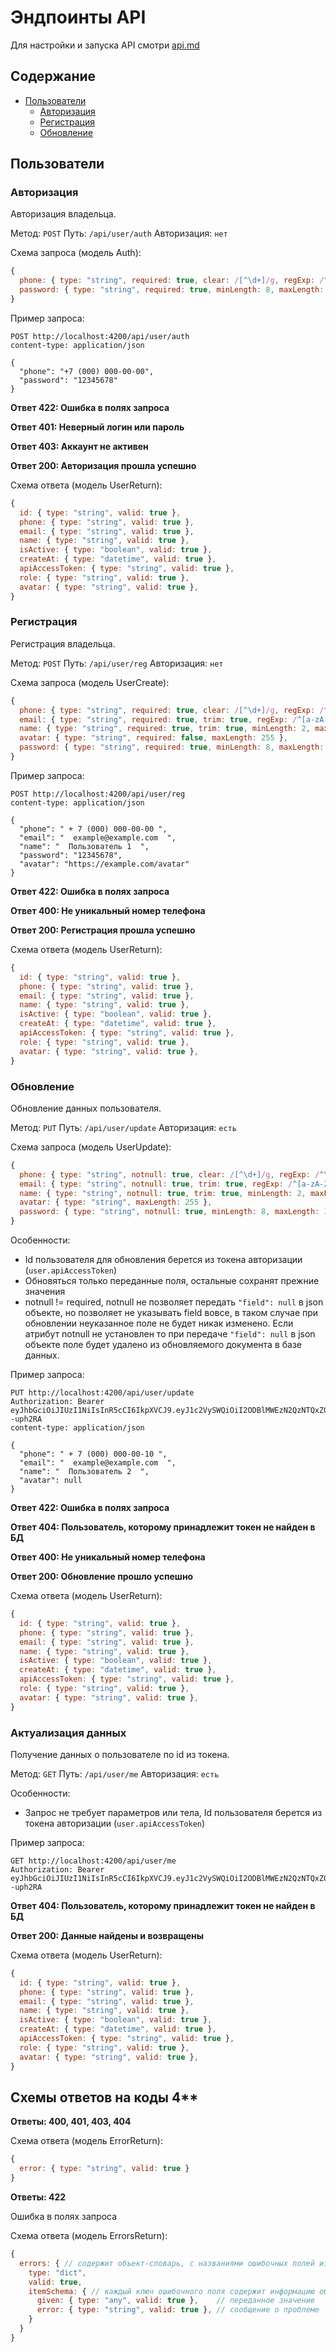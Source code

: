 # Эндпоинты API

Для настройки и запуска API смотри [api.md](api.md)

## Содержание

- [Пользователи](#пользователи)
  - [Авторизация](#авторизация)
  - [Регистрация](#регистрация)
  - [Обновление](#обновление)

## Пользователи

### Авторизация

Авторизация владельца.

Метод: `POST` Путь: `/api/user/auth` Авторизация: `нет`

Схема запроса (модель Auth):
```js
{
  phone: { type: "string", required: true, clear: /[^\d+]/g, regExp: /^\+\d{10,15}$/ },
  password: { type: "string", required: true, minLength: 8, maxLength: 100 },
}
```

Пример запроса:
```http
POST http://localhost:4200/api/user/auth
content-type: application/json

{
  "phone": "+7 (000) 000-00-00",
  "password": "12345678"
}
```

**Ответ 422: Ошибка в полях запроса**

**Ответ 401: Неверный логин или пароль**

**Ответ 403: Аккаунт не активен**

**Ответ 200: Авторизация прошла успешно**

Схема ответа (модель UserReturn):
```js
{
  id: { type: "string", valid: true },
  phone: { type: "string", valid: true },
  email: { type: "string", valid: true },
  name: { type: "string", valid: true },
  isActive: { type: "boolean", valid: true },
  createAt: { type: "datetime", valid: true },
  apiAccessToken: { type: "string", valid: true },
  role: { type: "string", valid: true },
  avatar: { type: "string", valid: true },
}
```

### Регистрация

Регистрация владельца.

Метод: `POST` Путь: `/api/user/reg` Авторизация: `нет`

Схема запроса (модель UserCreate):
```js
{
  phone: { type: "string", required: true, clear: /[^\d+]/g, regExp: /^\+\d{10,15}$/ },
  email: { type: "string", required: true, trim: true, regExp: /^[a-zA-Z0-9.!#$%&'*+/=?^_`{|}~-]+@[a-zA-Z0-9](?:[a-zA-Z0-9-]{0,61}[a-zA-Z0-9])?(?:\.[a-zA-Z0-9](?:[a-zA-Z0-9-]{0,61}[a-zA-Z0-9])?)*$/ },
  name: { type: "string", required: true, trim: true, minLength: 2, maxLength: 50 },
  avatar: { type: "string", required: false, maxLength: 255 },
  password: { type: "string", required: true, minLength: 8, maxLength: 100 },
}
```

Пример запроса:
```http
POST http://localhost:4200/api/user/reg
content-type: application/json

{
  "phone": " + 7 (000) 000-00-00 ",
  "email": "  example@example.com  ",
  "name": "  Пользователь 1  ",
  "password": "12345678",
  "avatar": "https://example.com/avatar"
}
```

**Ответ 422: Ошибка в полях запроса**

**Ответ 400: Не уникальный номер телефона**

**Ответ 200: Регистрация прошла успешно**

Схема ответа (модель UserReturn):
```js
{
  id: { type: "string", valid: true },
  phone: { type: "string", valid: true },
  email: { type: "string", valid: true },
  name: { type: "string", valid: true },
  isActive: { type: "boolean", valid: true },
  createAt: { type: "datetime", valid: true },
  apiAccessToken: { type: "string", valid: true },
  role: { type: "string", valid: true },
  avatar: { type: "string", valid: true },
}
```

### Обновление

Обновление данных пользователя.

Метод: `PUT` Путь: `/api/user/update` Авторизация: `есть`

Схема запроса (модель UserUpdate):
```js
{
  phone: { type: "string", notnull: true, clear: /[^\d+]/g, regExp: /^\+\d{10,15}$/ },
  email: { type: "string", notnull: true, trim: true, regExp: /^[a-zA-Z0-9.!#$%&'*+/=?^_`{|}~-]+@[a-zA-Z0-9](?:[a-zA-Z0-9-]{0,61}[a-zA-Z0-9])?(?:\.[a-zA-Z0-9](?:[a-zA-Z0-9-]{0,61}[a-zA-Z0-9])?)*$/ },
  name: { type: "string", notnull: true, trim: true, minLength: 2, maxLength: 50 },
  avatar: { type: "string", maxLength: 255 },
  password: { type: "string", notnull: true, minLength: 8, maxLength: 100 },
}
```

Особенности:
- Id пользователя для обновления берется из токена авторизации (`user.apiAccessToken`)
- Обновяться только переданные поля, остальные сохранят прежние значения
- notnull != required, notnull не позволяет передать `"field": null` в json объекте, но позволяет не указывать field вовсе, в таком случае при обновлении неуказанное поле не будет никак изменено. Если атрибут notnull не установлен то при передаче `"field": null` в json объекте поле будет удалено из обновляемого документа в базе данных.

Пример запроса:
```http
PUT http://localhost:4200/api/user/update
Authorization: Bearer eyJhbGciOiJIUzI1NiIsInR5cCI6IkpXVCJ9.eyJ1c2VySWQiOiI2ODBlMWEzN2QzNTQxZGMyYTFjZjYyOWYiLCJpYXQiOjE3NDU3NTQ2ODB9.itiqU7QJdIjhCTQe65oKW9sTKMYvOyjPcKv--uph2RA
content-type: application/json

{
  "phone": " + 7 (000) 000-00-10 ",
  "email": "  example@example.com  ",
  "name": "  Пользователь 2  ",
  "avatar": null
}
```

**Ответ 422: Ошибка в полях запроса**

**Ответ 404: Пользователь, которому принадлежит токен не найден в БД**

**Ответ 400: Не уникальный номер телефона**

**Ответ 200: Обновление прошло успешно**

Схема ответа (модель UserReturn):
```js
{
  id: { type: "string", valid: true },
  phone: { type: "string", valid: true },
  email: { type: "string", valid: true },
  name: { type: "string", valid: true },
  isActive: { type: "boolean", valid: true },
  createAt: { type: "datetime", valid: true },
  apiAccessToken: { type: "string", valid: true },
  role: { type: "string", valid: true },
  avatar: { type: "string", valid: true },
}
```

### Актуализация данных

Получение данных о пользователе по id из токена.

Метод: `GET` Путь: `/api/user/me` Авторизация: `есть`

Особенности:
- Запрос не требует параметров или тела, Id пользователя берется из токена авторизации (`user.apiAccessToken`)

Пример запроса:
```http
GET http://localhost:4200/api/user/me
Authorization: Bearer eyJhbGciOiJIUzI1NiIsInR5cCI6IkpXVCJ9.eyJ1c2VySWQiOiI2ODBlMWEzN2QzNTQxZGMyYTFjZjYyOWYiLCJpYXQiOjE3NDU3NTQ2ODB9.itiqU7QJdIjhCTQe65oKW9sTKMYvOyjPcKv--uph2RA
```

**Ответ 404: Пользователь, которому принадлежит токен не найден в БД**

**Ответ 200: Данные найдены и возвращены**

Схема ответа (модель UserReturn):
```js
{
  id: { type: "string", valid: true },
  phone: { type: "string", valid: true },
  email: { type: "string", valid: true },
  name: { type: "string", valid: true },
  isActive: { type: "boolean", valid: true },
  createAt: { type: "datetime", valid: true },
  apiAccessToken: { type: "string", valid: true },
  role: { type: "string", valid: true },
  avatar: { type: "string", valid: true },
}
```

## Схемы ответов на коды 4**

**Ответы: 400, 401, 403, 404**

Схема ответа (модель ErrorReturn):
```js
{
  error: { type: "string", valid: true }
}
```

**Ответы: 422**

Ошибка в полях запроса

Схема ответа (модель ErrorsReturn):
```js
{
  errors: { // содержит объект-словарь, с названиями ошибочных полей из запроса в качестве ключей
    type: "dict",
    valid: true,
    itemSchema: { // каждый ключ ошибочного поля содержит информацию об ошибке в виде такой схемы
      given: { type: "any", valid: true },    // переданное значение
      error: { type: "string", valid: true }, // сообщение о проблеме
    }
  }
}
```
